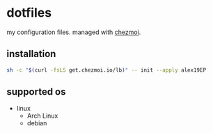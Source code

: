 # dotfiles

my configuration files. managed with [chezmoi](https://chezmoi.io).

## installation

```sh
sh -c "$(curl -fsLS get.chezmoi.io/lb)" -- init --apply alex19EP
```

## supported os

* linux
    * Arch Linux
    * debian

